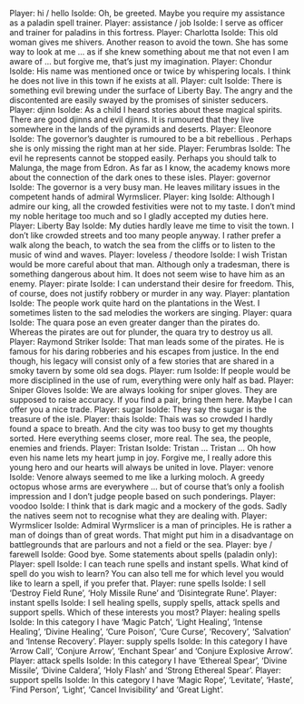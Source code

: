Player: hi / hello
Isolde: Oh, be greeted. Maybe you require my assistance as a paladin spell trainer.
Player: assistance / job
Isolde: I serve as officer and trainer for paladins in this fortress.
Player: Charlotta
Isolde: This old woman gives me shivers. Another reason to avoid the town. She has some way to look at me … as if she knew something about me that not even I am aware of … but forgive me, that’s just my imagination.
Player: Chondur
Isolde: His name was mentioned once or twice by whispering locals. I think he does not live in this town if he exists at all.
Player: cult
Isolde: There is something evil brewing under the surface of Liberty Bay. The angry and the discontented are easily swayed by the promises of sinister seducers.
Player: djinn
Isolde: As a child I heard stories about these magical spirits. There are good djinns and evil djinns. It is rumoured that they live somewhere in the lands of the pyramids and deserts.
Player: Eleonore
Isolde: The governor’s daughter is rumoured to be a bit rebellious <smiles>. Perhaps she is only missing the right man at her side.
Player: Ferumbras
Isolde: The evil he represents cannot be stopped easily. Perhaps you should talk to Malunga, the mage from Edron. As far as I know, the academy knows more about the connection of the dark ones to these isles.
Player: governor
Isolde: The governor is a very busy man. He leaves military issues in the competent hands of admiral Wyrmslicer.
Player: king
Isolde: Although I admire our king, all the crowded festivities were not to my taste. I don’t mind my noble heritage too much and so I gladly accepted my duties here.
Player: Liberty Bay
Isolde: My duties hardly leave me time to visit the town. I don’t like crowded streets and too many people anyway. I rather prefer a walk along the beach, to watch the sea from the cliffs or to listen to the music of wind and waves.
Player: loveless / theodore
Isolde: I wish Tristan would be more careful about that man. Although only a tradesman, there is something dangerous about him. It does not seem wise to have him as an enemy.
Player: pirate
Isolde: I can understand their desire for freedom. This, of course, does not justify robbery or murder in any way.
Player: plantation
Isolde: The people work quite hard on the plantations in the West. I sometimes listen to the sad melodies the workers are singing.
Player: quara
Isolde: The quara pose an even greater danger than the pirates do. Whereas the pirates are out for plunder, the quara try to destroy us all.
Player: Raymond Striker
Isolde: That man leads some of the pirates. He is famous for his daring robberies and his escapes from justice. In the end though, his legacy will consist only of a few stories that are shared in a smoky tavern by some old sea dogs.
Player: rum
Isolde: If people would be more disciplined in the use of rum, everything were only half as bad.
Player: Sniper Gloves
Isolde: We are always looking for sniper gloves. They are supposed to raise accuracy. If you find a pair, bring them here. Maybe I can offer you a nice trade.
Player: sugar
Isolde: They say the sugar is the treasure of the isle.
Player: thais
Isolde: Thais was so crowded I hardly found a space to breath. And the city was too busy to get my thoughts sorted. Here everything seems closer, more real. The sea, the people, enemies and friends.
Player: Tristan
Isolde: Tristan … Tristan … Oh how even his name lets my heart jump in joy. <blushes> Forgive me, I really adore this young hero and our hearts will always be united in love.
Player: venore
Isolde: Venore always seemed to me like a lurking moloch. A greedy octopus whose arms are everywhere … but of course that’s only a foolish impression and I don’t judge people based on such ponderings.
Player: voodoo
Isolde: <shivers> I think that is dark magic and a mockery of the gods. Sadly the natives seem not to recognise what they are dealing with.
Player: Wyrmslicer
Isolde: Admiral Wyrmslicer is a man of principles. He is rather a man of doings than of great words. That might put him in a disadvantage on battlegrounds that are parlours and not a field or the sea.
Player: bye / farewell
Isolde: Good bye.
Some statements about spells (paladin only):
Player: spell
Isolde: I can teach rune spells and instant spells. What kind of spell do you wish to learn? You can also tell me for which level you would like to learn a spell, if you prefer that.
Player: rune spells
Isolde: I sell ‘Destroy Field Rune’, ‘Holy Missile Rune’ and ‘Disintegrate Rune’.
Player: instant spells
Isolde: I sell healing spells, supply spells, attack spells and support spells. Which of these interests you most?
Player: healing spells
Isolde: In this category I have ‘Magic Patch’, ‘Light Healing’, ‘Intense Healing’, ‘Divine Healing’, ‘Cure Poison’, ‘Cure Curse’, ‘Recovery’, ‘Salvation’ and ‘Intense Recovery’.
Player: supply spells
Isolde: In this category I have ‘Arrow Call’, ‘Conjure Arrow’, ‘Enchant Spear’ and ‘Conjure Explosive Arrow’.
Player: attack spells
Isolde: In this category I have ‘Ethereal Spear’, ‘Divine Missile’, ‘Divine Caldera’, ‘Holy Flash’ and ‘Strong Ethereal Spear’.
Player: support spells
Isolde: In this category I have ‘Magic Rope’, ‘Levitate’, ‘Haste’, ‘Find Person’, ‘Light’, ‘Cancel Invisibility’ and ‘Great Light’.